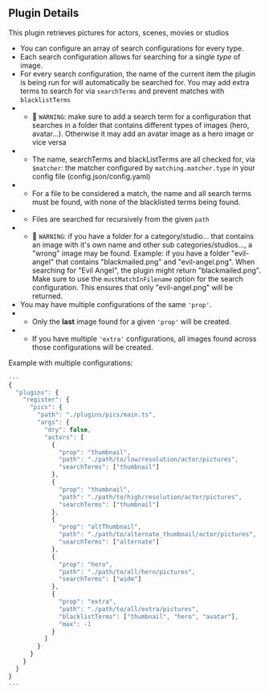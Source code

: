 ## Plugin Details

This plugin retrieves pictures for actors, scenes, movies or studios

- You can configure an array of search configurations for every type.
- Each search configuration allows for searching for a single *type* of image.
- For every search configuration, the name of the current item the plugin is being run for will automatically be searched for. You may add extra terms to search for via `searchTerms` and prevent matches with `blacklistTerms`
- - 🚨 `WARNING`: make sure to add a search term for a configuration that searches in a folder that contains different types of images (hero, avatar...). Otherwise it may add an avatar image as a hero image or vice versa
- - The name, searchTerms and blackListTerms are all checked for, via `$matcher`:  the matcher configured by `matching.matcher.type` in your config file (config.json/config.yaml)
- - For a file to be considered a match, the name and all search terms must be found, with none of the blacklisted terms being found.
- - Files are searched for recursively from the given `path`
- -  🚨 `WARNING`: if you have a folder for a category/studio... that contains an image with it's own name and other sub categories/studios..., a "wrong" image may be found. Example: if you have a folder "evil-angel" that contains "blackmailed.png" and "evil-angel.png". When searching for "Evil Angel", the plugin might return "blackmailed.png".  
Make sure to use the `mustMatchInFilename` option for the search configuration. This ensures that only "evil-angel.png" will be returned.
- You may have multiple configurations of the same `'prop'`.
- - Only the **last** image found for a given `'prop'` will be created.
- - If you have multiple `'extra'` configurations, all images found across those configurations will be created.

Example with multiple configurations:

```javascript
---
{
  "plugins": {
    "register": {
      "pics": {
        "path": "./plugins/pics/main.ts",
        "args": {
          "dry": false,
          "actors": [
            {
              "prop": "thumbnail",
              "path": "./path/to/low/resolution/actor/pictures",
              "searchTerms": ["thumbnail"]
            },
            {
              "prop": "thumbnail",
              "path": "./path/to/high/resolution/actor/pictures",
              "searchTerms": ["thumbnail"]
            },
            {
              "prop": "altThumbnail",
              "path": "./path/to/alternate_thumbnail/actor/pictures",
              "searchTerms": ["alternate"]
            },
            {
              "prop": "hero",
              "path": "./path/to/all/hero/pictures",
              "searchTerms": ["wide"]
            },
            {
              "prop": "extra",
              "path": "./path/to/all/extra/pictures",
              "blacklistTerms": ["thumbnail", "hero", "avatar"],
              "max": -1
            }
          ]
        }
      }
    }
  }
}
---
```
